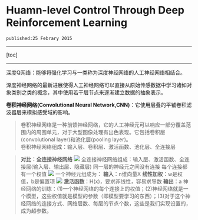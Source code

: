 
# Huamn-level Control Through Deep Reinforcement Learning

`published:25 Febrary 2015`

---

[toc]

---

深度Q网络：能够将强化学习与一类称为深度神经网络的人工神经网络相结合。

深度神经网络的最新进展使得人工神经网络可以直接从原始传感数据中学习诸如对象类别之类的概念，其中使用若干层节点来逐渐建立数据的抽象表示。

**卷积神经网络(Convolutional Neural Network,CNN)**：它使用层叠的平铺卷积滤波器层来模拟感受域的影响。

>卷积神经网络是一种前馈神经网络，它的人工神经元可以响应一部分覆盖范围内的周围单元，对于大型图像处理有出色表现。它包括卷积层(convolutional layer)和池化层(pooling layer)。  
>卷积神经网络组成：输入层、卷积层、激活函数、池化层、全连接层


>**对比：全连接神经网络**
![](https://upload-images.jianshu.io/upload_images/4824974-0ad8a5321a879d8b.jpg?imageMogr2/auto-orient/strip%7CimageView2/2/w/1000)
>全连接神经网络组成：输入层、激活函数、全连接层(输入层、输出层、隐藏层)
>同一层的神经元之间没有连接
>每个连接都有一个权值
![](https://upload-images.jianshu.io/upload_images/4824974-5c61110c06202d8b.jpg?imageMogr2/auto-orient/strip%7CimageView2/2/w/1000)
>一个神经元组成为：
**输入**：n维向量X
**线性加权**：w是权值，b是偏置项
![](https://upload-images.jianshu.io/upload_images/4824974-eabb74fb1e86e0db.jpg?imageMogr2/auto-orient/strip%7CimageView2/2/w/470)
**激活函数**：H(x)，要求非线性，容易求导数
**输出**：a
神经网络的训练：(1)一个神经网络的每个连接上的权值；(2)神经网络就是一个模型，这些权值就是模型的参数（即模型要学习的东西）；(3)对于这个神经网络的连接方式、网络层数、每层的节点个数，这些是我们实现设置的，成为超参数。




